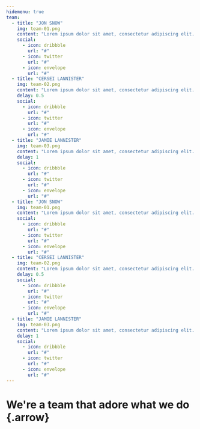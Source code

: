 ```yaml
---
hidemenu: true
team:
  - title: "JON SNOW"
    img: team-01.png
    content: "Lorem ipsum dolor sit amet, consectetur adipiscing elit. Nunc ultricies nulla non metus pulvinar imperdiet. Praesent non adipiscing libero."
    social:
      - icon: dribbble
        url: "#"
      - icon: twitter
        url: "#"
      - icon: envelope
        url: "#"      
  - title: "CERSEI LANNISTER"
    img: team-02.png
    content: "Lorem ipsum dolor sit amet, consectetur adipiscing elit. Nunc ultricies nulla non metus pulvinar imperdiet. Praesent non adipiscing libero."
    delay: 0.5
    social:
      - icon: dribbble
        url: "#"
      - icon: twitter
        url: "#"
      - icon: envelope
        url: "#"
  - title: "JAMIE LANNISTER"
    img: team-03.png
    content: "Lorem ipsum dolor sit amet, consectetur adipiscing elit. Nunc ultricies nulla non metus pulvinar imperdiet. Praesent non adipiscing libero."
    delay: 1
    social:
      - icon: dribbble
        url: "#"
      - icon: twitter
        url: "#"
      - icon: envelope
        url: "#"
  - title: "JON SNOW"
    img: team-01.png
    content: "Lorem ipsum dolor sit amet, consectetur adipiscing elit. Nunc ultricies nulla non metus pulvinar imperdiet. Praesent non adipiscing libero."
    social:
      - icon: dribbble
        url: "#"
      - icon: twitter
        url: "#"
      - icon: envelope
        url: "#"      
  - title: "CERSEI LANNISTER"
    img: team-02.png
    content: "Lorem ipsum dolor sit amet, consectetur adipiscing elit. Nunc ultricies nulla non metus pulvinar imperdiet. Praesent non adipiscing libero."
    delay: 0.5
    social:
      - icon: dribbble
        url: "#"
      - icon: twitter
        url: "#"
      - icon: envelope
        url: "#"
  - title: "JAMIE LANNISTER"
    img: team-03.png
    content: "Lorem ipsum dolor sit amet, consectetur adipiscing elit. Nunc ultricies nulla non metus pulvinar imperdiet. Praesent non adipiscing libero."
    delay: 1
    social:
      - icon: dribbble
        url: "#"
      - icon: twitter
        url: "#"
      - icon: envelope
        url: "#"         
---
```

# We're a team that adore what we do {.arrow}

